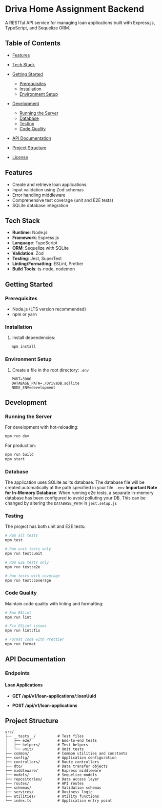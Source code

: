 # Driva Home Assignment Backend
A RESTful API service for managing loan applications built with Express.js, TypeScript, and Sequelize ORM.
## Table of Contents
- [Features](#features)
- [Tech Stack](#tech-stack)
- [Getting Started](#getting-started)
    - [Prerequisites](#prerequisites)
    - [Installation](#installation)
    - [Environment Setup](#environment-setup)

- [Development](#development)
    - [Running the Server](#running-the-server)
    - [Database](#database)
    - [Testing](#testing)
    - [Code Quality](#code-quality)

- [API Documentation](#api-documentation)
- [Project Structure](#project-structure)
- [License](#license)

## Features
- Create and retrieve loan applications
- Input validation using Zod schemas
- Error handling middleware
- Comprehensive test coverage (unit and E2E tests)
- SQLite database integration

## Tech Stack
- **Runtime**: Node.js
- **Framework**: Express.js
- **Language**: TypeScript 
- **ORM**: Sequelize with SQLite
- **Validation**: Zod 
- **Testing**: Jest, SuperTest 
- **Linting/Formatting**: ESLint, Prettier
- **Build Tools**: ts-node, nodemon

## Getting Started
### Prerequisites
- Node.js (LTS version recommended)
- npm or yarn

### Installation
1. Install dependencies:
``` bash
   npm install
```
### Environment Setup
1. Create a file in the root directory: `.env`
``` 
   PORT=3000
   DATABASE_PATH=./DrivaDB.sqllite
   NODE_ENV=development
```
## Development
### Running the Server
For development with hot-reloading:
``` bash
npm run dev
```
For production:
``` bash
npm run build
npm start
```
### Database
The application uses SQLite as its database. The database file will be created automatically at the path specified in your file. `.env`
**Important Note for In-Memory Database**: When running e2e tests, a separate in-memory database has been configured to avoid polluting your DB. This can be changed by altering the `DATABASE_PATH` in `jest.setup.js`

### Testing
The project has both unit and E2E tests:
``` bash
# Run all tests
npm test

# Run unit tests only
npm run test:unit

# Run E2E tests only
npm run test:e2e

# Run tests with coverage
npm run test:coverage
```
### Code Quality
Maintain code quality with linting and formatting:
``` bash
# Run ESLint
npm run lint

# Fix ESLint issues
npm run lint:fix

# Format code with Prettier
npm run format
```
## API Documentation
### Endpoints
#### Loan Applications
- **GET /api/v1/loan-applications/:loanUuid**

- **POST /api/v1/loan-applications**


## Project Structure
``` 
src/
├── __tests__/          # Test files
│   ├── e2e/            # End-to-end tests
│   ├── helpers/        # Test helpers
│   └── unit/           # Unit tests
├── common/             # Common utilities and constants
├── config/             # Application configuration
├── controllers/        # Route controllers
├── dto/                # Data transfer objects
├── middleware/         # Express middleware
├── models/             # Sequelize models
├── repositories/       # Data access layer
├── routes/             # API routes
├── schemas/            # Validation schemas
├── services/           # Business logic
├── utilities/          # Utility functions
└── index.ts            # Application entry point
```
